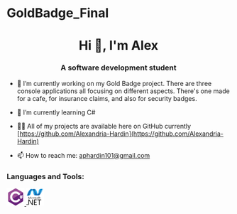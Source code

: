 # GoldBadge_Final
<h1 align="center">Hi 👋, I'm Alex</h1>
<h3 align="center">A software development student</h3>

- 🔭 I’m currently working on my Gold Badge project. There are three console applications all focusing on different aspects. There's one made for a cafe, for insurance claims, and also for security badges.

- 🌱 I’m currently learning C#

- 👨‍💻 All of my projects are available here on GitHub currently [https://github.com/Alexandria-Hardin](https://github.com/Alexandria-Hardin)

- 📫 How to reach me: aphardin101@gmail.com


<h3 align="left">Languages and Tools:</h3>
<p align="left"> <a href="https://www.w3schools.com/cs/" target="_blank"> <img src="https://raw.githubusercontent.com/devicons/devicon/master/icons/csharp/csharp-original.svg" alt="csharp" width="40" height="40"/> </a> <a href="https://dotnet.microsoft.com/" target="_blank"> <img src="https://raw.githubusercontent.com/devicons/devicon/master/icons/dot-net/dot-net-original-wordmark.svg" alt="dotnet" width="40" height="40"/> </a> </p>
